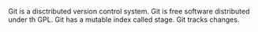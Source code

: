 Git is a disctributed version control system.
Git is free software distributed under th GPL.
Git has a mutable index called stage.
Git tracks changes.